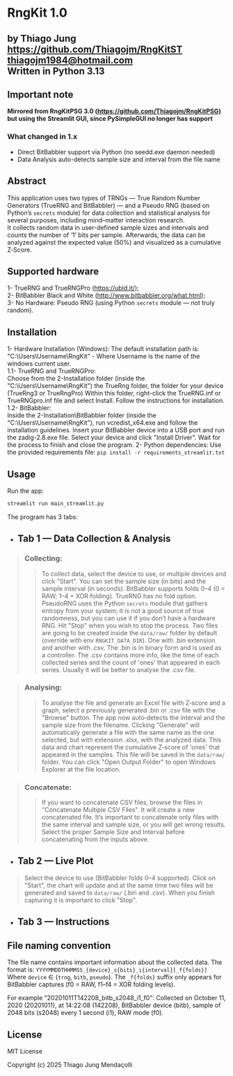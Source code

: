 # RngKit 1.0
by Thiago Jung  
https://github.com/Thiagojm/RngKitST 
thiagojm1984@hotmail.com   
Written in Python 3.13
---

## Important note
**Mirrored from RngKitPSG 3.0 (https://github.com/Thiagojm/RngKitPSG) but using the Streamlit GUI, since PySimpleGUI no longer has support**

### What changed in 1.x
- Direct BitBabbler support via Python (no seedd.exe daemon needed)
- Data Analysis auto-detects sample size and interval from the file name


## Abstract

This application uses two types of TRNGs — True Random Number Generators (TrueRNG and BitBabbler) — and a Pseudo RNG (based on Python’s `secrets` module)
for data collection and statistical analysis for several purposes, including mind–matter interaction research.  
It collects random data in user-defined sample sizes and intervals and counts the number of ‘1’ bits per sample.
Afterwards, the data can be analyzed against the expected value (50%) and visualized as a cumulative Z‑Score.


## Supported hardware

1- TrueRNG and TrueRNGPro (https://ubld.it/);  
2- BitBabbler Black and White (http://www.bitbabbler.org/what.html);  
3- No Hardware: Pseudo RNG (using Python `secrets` module — not truly random).

## Installation

1- Hardware Installation (Windows):
    The default installation path is: "C:\Users\Username\RngKit" - Where Username is the name of the windows current user.  
    1.1- TrueRNG and TrueRNGPro:  
         Choose from the 2-Installation folder (inside the "C:\Users\Username\RngKit") the TrueRng folder, the folder for your device (TrueRng3 or TrueRngPro)
         Within this folder, right-click the TrueRNG.inf or TrueRNGpro.inf file and select Install. Follow the instructions for installation.  
    1.2- BitBabbler:  
         Inside the 2-Installation\BitBabbler folder (inside the "C:\Users\Username\RngKit"), run vcredist_x64.exe and follow the installation guidelines.
         Insert your BitBabbler device into a USB port and run the zadig-2.8.exe file. Select your device and click "Install Driver".
         Wait for the process to finish and close the program.
2- Python dependencies:
    Use the provided requirements file: `pip install -r requirements_streamlit.txt`

## Usage

Run the app:

```bash
streamlit run main_streamlit.py
```

The program has 3 tabs:

- ## Tab 1 — Data Collection & Analysis
>### Collecting:  
>>To collect data, select the device to use, or multiple devices and click "Start". You can set the sample size (in bits) and the sample interval (in seconds). 
BitBabbler supports folds 0–4 (0 = RAW; 1–4 = XOR folding). TrueRNG has no fold option.
PseudoRNG uses the Python `secrets` module that gathers entropy from your system; it is not a good source of true randomness, but you can use it if you don’t have a hardware RNG. 
Hit "Stop" when you wish to stop the process. Two files are going to be created inside the `data/raw/` folder by default (override with env `RNGKIT_DATA_DIR`). One with .bin extension and another with .csv.
The .bin is in binary form and is used as a controller. The .csv contains more info, like the time of each collected series and the count of 'ones' that appeared in each series. Usually it will be better to analyse the .csv file.   

>### Analysing:  
>>To analyse the file and generate an Excel file with Z‑score and a graph, select a previously generated .bin or .csv file with the "Browse" button.
The app now auto‑detects the interval and the sample size from the filename.
Clicking "Generate" will automatically generate a file with the same name as the one selected, but with extension .xlsx, with the analyzed data.
This data and chart represent the cumulative Z‑score of 'ones' that appeared in the samples.
This file will be saved in the `data/raw/` folder. You can click "Open Output Folder" to open Windows Explorer at the file location.  

>### Concatenate:  
>>If you want to concatenate CSV files, browse the files in "Concatenate Multiple CSV Files". It will create a new concatenated file. It’s important to concatenate only files with the same interval and sample size, or you will get wrong results. Select the proper Sample Size and Interval before concatenating from the inputs above.

- ## Tab 2 — Live Plot  
>Select the device to use (BitBabbler folds 0–4 supported).
Click on "Start", the chart will update and at the same time two files will be generated and saved to `data/raw/` (.bin and .csv).
When you finish capturing it is important to click "Stop".

- ## Tab 3 — Instructions

## File naming convention
The file name contains important information about the collected data.
The format is: `YYYYMMDDTHHMMSS_{device}_s{bits}_i{interval}[_f{folds}]`
Where `device` ∈ {`trng`, `bitb`, `pseudo`}. The `_f{folds}` suffix only appears for BitBabbler captures (f0 = RAW, f1–f4 = XOR folding levels).

For example "20201011T142208_bitb_s2048_i1_f0": Collected on October 11, 2020 (20201011), at 14:22:08 (142208), BitBabbler device (bitb), sample of 2048 bits (s2048) every 1 second (i1), RAW mode (f0).

## License

MIT License

Copyright (c) 2025 Thiago Jung Mendaçolli




